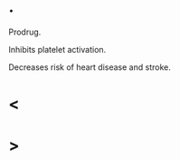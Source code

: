 # .

Prodrug.

Inhibits platelet activation.

Decreases risk of heart disease and stroke.

# <

# >
